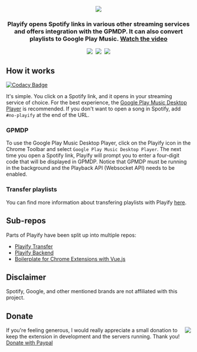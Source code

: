 <div align="center">
	<img src="https://i.imgur.com/4y0EiJ3.png">
	<h3>Playify opens Spotify links in various other streaming services and offers integration with the GPMDP. It can also convert playlists to Google Play Music. <a href="https://youtu.be/NNu1ZseYMt8">Watch the video</a></h3>
	<a href="https://chrome.google.com/webstore/detail/playify/cniimiiflgmmjmcohcgnofcdiifdifef" title="Download"><img src="https://img.shields.io/chrome-web-store/users/cniimiiflgmmjmcohcgnofcdiifdifef.svg?logo=google-chrome&logoColor=white&label=downloads&style=flat"></a>&nbsp;
	<a href="https://chrome.google.com/webstore/detail/playify/cniimiiflgmmjmcohcgnofcdiifdifef" title="Rate"><img src="https://img.shields.io/chrome-web-store/rating/cniimiiflgmmjmcohcgnofcdiifdifef.svg?logo=google-chrome&logoColor=white&label=rating&style=flat"></a>&nbsp;
	<a href="https://www.codacy.com/project/krmax44/Playify/dashboard" title="for my ego"><img src="https://img.shields.io/codacy/grade/0c6ed9957cee40ae895671514f865e87.svg?label=code%20quality&style=flat"></a>
</div>

## How it works

[![Codacy Badge](https://api.codacy.com/project/badge/Grade/1398866a049f42dda577eb1f33e417b8)](https://app.codacy.com/app/krmax44/Playify?utm_source=github.com&utm_medium=referral&utm_content=krmax44/Playify&utm_campaign=Badge_Grade_Dashboard)


It's simple. You click on a Spotify link, and it opens in your streaming service of choice. For the best experience, the [Google Play Music Desktop Player](https://googleplaymusicdesktopplayer.com) is recommended. If you don't want to open a song in Spotify, add `#no-playify` at the end of the URL.

### GPMDP

To use the Google Play Music Desktop Player, click on the Playify icon in the Chrome Toolbar and select `Google Play Music Desktop Player`. The next time you open a Spotify link, Playify will prompt you to enter a four-digit code that will be displayed in GPMDP. Notice that GPMDP must be running in the background and the Playback API (Websocket API) needs to be enabled.

### Transfer playlists

You can find more information about transfering playlists with Playify [here](https://github.com/krmax44/Playify-Transfer/blob/master/README.md#playify-transfer).

## Sub-repos

Parts of Playify have been split up into multiple repos:

 - [Playify Transfer](https://github.com/krmax44/Playify-Transfer)
 - [Playify Backend](https://github.com/krmax44/Playify-Backend)
 - [Boilerplate for Chrome Extensions with Vue.js](https://github.com/krmax44/chrome-extension-vue-boilerplate)

## Disclaimer

Spotify, Google, and other mentioned brands are not affiliated with this project.

## Donate

<a href="https://www.paypal.com/cgi-bin/webscr?cmd=_s-xclick&hosted_button_id=VRGZY3DW4UALC"><img src="https://www.paypal.com/en_US/i/btn/btn_donateCC_LG.gif" align="right"></a>

If you're feeling generous, I would really appreciate a small donation to keep the extension in development and the servers running. Thank you! [Donate with Paypal](https://www.paypal.com/cgi-bin/webscr?cmd=_s-xclick&hosted_button_id=VRGZY3DW4UALC)
